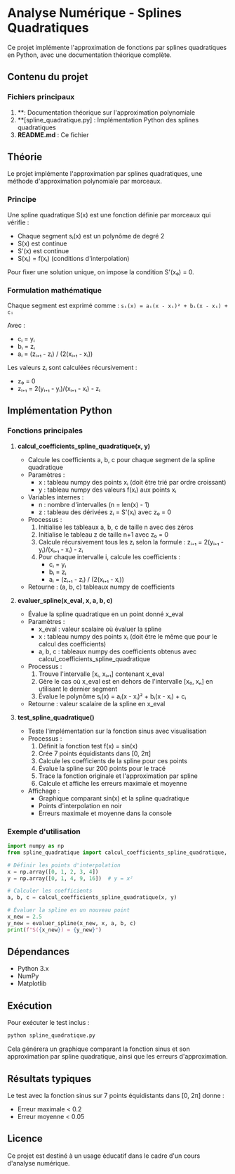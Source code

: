 # Analyse Numérique - Splines Quadratiques

Ce projet implémente l'approximation de fonctions par splines quadratiques en Python, avec une documentation théorique complète.

## Contenu du projet

### Fichiers principaux

1. **: Documentation théorique sur l'approximation polynomiale
2. **[spline_quadratique.py] : Implémentation Python des splines quadratiques
3. **README.md** : Ce fichier

## Théorie

Le projet implémente l'approximation par splines quadratiques, une méthode d'approximation polynomiale par morceaux. 

### Principe

Une spline quadratique S(x) est une fonction définie par morceaux qui vérifie :
- Chaque segment sᵢ(x) est un polynôme de degré 2
- S(x) est continue
- S'(x) est continue
- S(xᵢ) = f(xᵢ) (conditions d'interpolation)

Pour fixer une solution unique, on impose la condition S'(x₀) = 0.

### Formulation mathématique

Chaque segment est exprimé comme :
`sᵢ(x) = aᵢ(x - xᵢ)² + bᵢ(x - xᵢ) + cᵢ`

Avec :
- cᵢ = yᵢ
- bᵢ = zᵢ
- aᵢ = (zᵢ₊₁ - zᵢ) / (2(xᵢ₊₁ - xᵢ))

Les valeurs zᵢ sont calculées récursivement :
- z₀ = 0
- zᵢ₊₁ = 2(yᵢ₊₁ - yᵢ)/(xᵢ₊₁ - xᵢ) - zᵢ

## Implémentation Python

### Fonctions principales

1. **calcul_coefficients_spline_quadratique(x, y)**
   - Calcule les coefficients a, b, c pour chaque segment de la spline quadratique
   - Paramètres : 
     - x : tableau numpy des points xᵢ (doit être trié par ordre croissant)
     - y : tableau numpy des valeurs f(xᵢ) aux points xᵢ
   - Variables internes :
     - n : nombre d'intervalles (n = len(x) - 1)
     - z : tableau des dérivées zᵢ = S'(xᵢ) avec z₀ = 0
   - Processus :
     1. Initialise les tableaux a, b, c de taille n avec des zéros
     2. Initialise le tableau z de taille n+1 avec z₀ = 0
     3. Calcule récursivement tous les zᵢ selon la formule :
        zᵢ₊₁ = 2(yᵢ₊₁ - yᵢ)/(xᵢ₊₁ - xᵢ) - zᵢ
     4. Pour chaque intervalle i, calcule les coefficients :
        - cᵢ = yᵢ
        - bᵢ = zᵢ
        - aᵢ = (zᵢ₊₁ - zᵢ) / (2(xᵢ₊₁ - xᵢ))
   - Retourne : (a, b, c) tableaux numpy de coefficients

2. **evaluer_spline(x_eval, x, a, b, c)**
   - Évalue la spline quadratique en un point donné x_eval
   - Paramètres :
     - x_eval : valeur scalaire où évaluer la spline
     - x : tableau numpy des points xᵢ (doit être le même que pour le calcul des coefficients)
     - a, b, c : tableaux numpy des coefficients obtenus avec calcul_coefficients_spline_quadratique
   - Processus :
     1. Trouve l'intervalle [xᵢ, xᵢ₊₁] contenant x_eval
     2. Gère le cas où x_eval est en dehors de l'intervalle [x₀, xₙ] en utilisant le dernier segment
     3. Évalue le polynôme sᵢ(x) = aᵢ(x - xᵢ)² + bᵢ(x - xᵢ) + cᵢ
   - Retourne : valeur scalaire de la spline en x_eval

3. **test_spline_quadratique()**
   - Teste l'implémentation sur la fonction sinus avec visualisation
   - Processus :
     1. Définit la fonction test f(x) = sin(x)
     2. Crée 7 points équidistants dans [0, 2π]
     3. Calcule les coefficients de la spline pour ces points
     4. Évalue la spline sur 200 points pour le tracé
     5. Trace la fonction originale et l'approximation par spline
     6. Calcule et affiche les erreurs maximale et moyenne
   - Affichage :
     - Graphique comparant sin(x) et la spline quadratique
     - Points d'interpolation en noir
     - Erreurs maximale et moyenne dans la console

### Exemple d'utilisation

```python
import numpy as np
from spline_quadratique import calcul_coefficients_spline_quadratique, evaluer_spline

# Définir les points d'interpolation
x = np.array([0, 1, 2, 3, 4])
y = np.array([0, 1, 4, 9, 16])  # y = x²

# Calculer les coefficients
a, b, c = calcul_coefficients_spline_quadratique(x, y)

# Évaluer la spline en un nouveau point
x_new = 2.5
y_new = evaluer_spline(x_new, x, a, b, c)
print(f"S({x_new}) = {y_new}")
```

## Dépendances

- Python 3.x
- NumPy
- Matplotlib

## Exécution

Pour exécuter le test inclus :

```bash
python spline_quadratique.py
```

Cela générera un graphique comparant la fonction sinus et son approximation par spline quadratique, ainsi que les erreurs d'approximation.

## Résultats typiques

Le test avec la fonction sinus sur 7 points équidistants dans [0, 2π] donne :
- Erreur maximale < 0.2
- Erreur moyenne < 0.05

## Licence

Ce projet est destiné à un usage éducatif dans le cadre d'un cours d'analyse numérique.